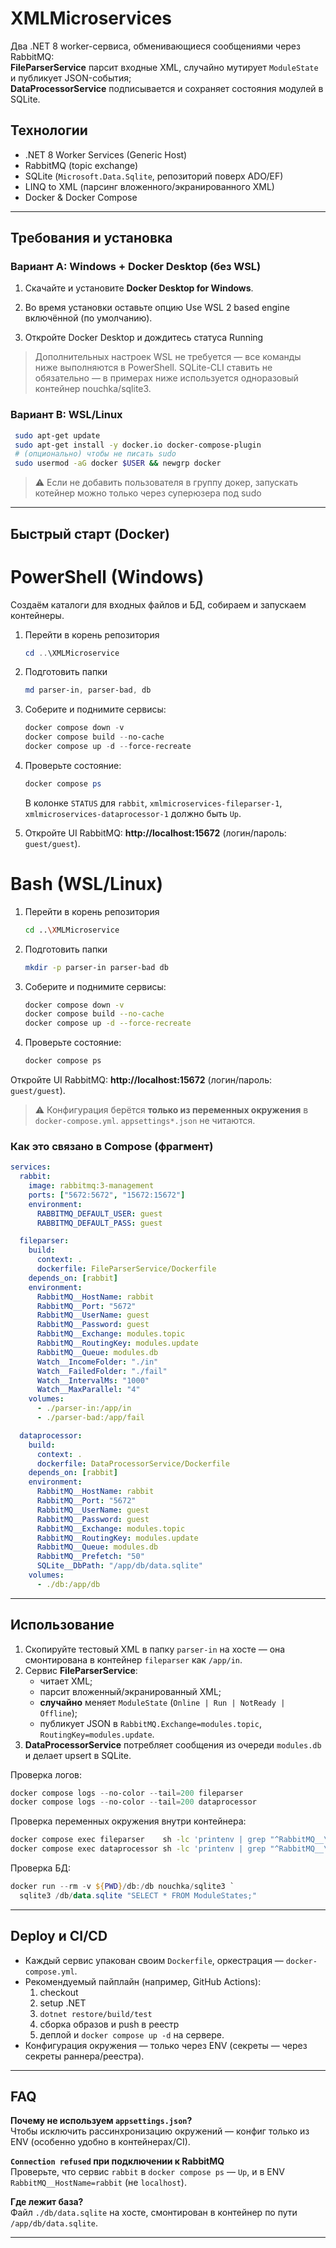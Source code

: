 # XMLMicroservices
Два .NET 8 worker-сервиса, обменивающиеся сообщениями через RabbitMQ:  
**FileParserService** парсит входные XML, случайно мутирует `ModuleState` и публикует JSON-события;  
**DataProcessorService** подписывается и сохраняет состояния модулей в SQLite.


## Технологии
- .NET 8 Worker Services (Generic Host)
- RabbitMQ (topic exchange)
- SQLite (`Microsoft.Data.Sqlite`, репозиторий поверх ADO/EF)
- LINQ to XML (парсинг вложенного/экранированного XML)
- Docker & Docker Compose

---
## Требования и установка
### Вариант A: Windows + Docker Desktop (без WSL)
1. Скачайте и установите **Docker Desktop for Windows**.

2. Во время установки оставьте опцию Use WSL 2 based engine включённой (по умолчанию).

3. Откройте Docker Desktop и дождитесь статуса Running

> Дополнительных настроек WSL не требуется — все команды ниже выполняются в PowerShell. SQLite-CLI ставить не обязательно — в примерах ниже используется одноразовый контейнер nouchka/sqlite3.

### Вариант B: WSL/Linux
  ```bash
   sudo apt-get update
   sudo apt-get install -y docker.io docker-compose-plugin
   # (опционально) чтобы не писать sudo
   sudo usermod -aG docker $USER && newgrp docker
 ```
> ⚠️ Если не добавить пользователя в группу докер, запускать котейнер можно только через суперюзера под sudo
  
---
## Быстрый старт (Docker)
# PowerShell (Windows)
Создаём каталоги для входных файлов и БД, собираем и запускаем контейнеры.
1. Перейти в корень репозитория
   ```powershell
   cd ..\XMLMicroservice
   ```
2. Подготовить папки
   ```powershell
   md parser-in, parser-bad, db
   ```
3. Соберите и поднимите сервисы:
   ```powershell
   docker compose down -v
   docker compose build --no-cache
   docker compose up -d --force-recreate
   ```
4. Проверьте состояние:
   ```powershell
   docker compose ps
   ```
   В колонке `STATUS` для `rabbit`, `xmlmicroservices-fileparser-1`, `xmlmicroservices-dataprocessor-1` должно быть `Up`.

5. Откройте UI RabbitMQ: **http://localhost:15672** (логин/пароль: `guest/guest`).

# Bash (WSL/Linux)
1. Перейти в корень репозитория
   ```bash
   cd ..\XMLMicroservice
   ```
2. Подготовить папки
    ```bash
    mkdir -p parser-in parser-bad db
    ```
3. Соберите и поднимите сервисы:
   ```bash
   docker compose down -v
   docker compose build --no-cache
   docker compose up -d --force-recreate
   ```
4. Проверьте состояние:
   ```bash
   docker compose ps
   ```
Откройте UI RabbitMQ: **http://localhost:15672** (логин/пароль: `guest/guest`).

> ⚠️ Конфигурация берётся **только из переменных окружения** в `docker-compose.yml`. `appsettings*.json` не читаются.

### Как это связано в Compose (фрагмент)
```yaml
services:
  rabbit:
    image: rabbitmq:3-management
    ports: ["5672:5672", "15672:15672"]
    environment:
      RABBITMQ_DEFAULT_USER: guest
      RABBITMQ_DEFAULT_PASS: guest

  fileparser:
    build:
      context: .
      dockerfile: FileParserService/Dockerfile
    depends_on: [rabbit]
    environment:
      RabbitMQ__HostName: rabbit
      RabbitMQ__Port: "5672"
      RabbitMQ__UserName: guest
      RabbitMQ__Password: guest
      RabbitMQ__Exchange: modules.topic
      RabbitMQ__RoutingKey: modules.update
      RabbitMQ__Queue: modules.db
      Watch__IncomeFolder: "./in"
      Watch__FailedFolder: "./fail"
      Watch__IntervalMs: "1000"
      Watch__MaxParallel: "4"
    volumes:
      - ./parser-in:/app/in
      - ./parser-bad:/app/fail

  dataprocessor:
    build:
      context: .
      dockerfile: DataProcessorService/Dockerfile
    depends_on: [rabbit]
    environment:
      RabbitMQ__HostName: rabbit
      RabbitMQ__Port: "5672"
      RabbitMQ__UserName: guest
      RabbitMQ__Password: guest
      RabbitMQ__Exchange: modules.topic
      RabbitMQ__RoutingKey: modules.update
      RabbitMQ__Queue: modules.db
      RabbitMQ__Prefetch: "50"
      SQLite__DbPath: "/app/db/data.sqlite"
    volumes:
      - ./db:/app/db
```

---

## Использование

1. Скопируйте тестовый XML в папку `parser-in` на хосте — она смонтирована в контейнер `fileparser` как `/app/in`.
2. Сервис **FileParserService**:
   - читает XML;
   - парсит вложенный/экранированный XML;
   - **случайно** меняет `ModuleState` (`Online | Run | NotReady | Offline`);
   - публикует JSON в `RabbitMQ.Exchange=modules.topic`, `RoutingKey=modules.update`.
3. **DataProcessorService** потребляет сообщения из очереди `modules.db` и делает upsert в SQLite.

Проверка логов:
```powershell
docker compose logs --no-color --tail=200 fileparser
docker compose logs --no-color --tail=200 dataprocessor
```

Проверка переменных окружения внутри контейнера:
```bash
docker compose exec fileparser    sh -lc 'printenv | grep "^RabbitMQ__\|^Watch__" | sort'
docker compose exec dataprocessor sh -lc 'printenv | grep "^RabbitMQ__\|^SQLite__" | sort'
```

Проверка БД:
```powershell
docker run --rm -v ${PWD}/db:/db nouchka/sqlite3 `
  sqlite3 /db/data.sqlite "SELECT * FROM ModuleStates;"
```

---

## Deploy и CI/CD
- Каждый сервис упакован своим `Dockerfile`, оркестрация — `docker-compose.yml`.
- Рекомендуемый пайплайн (например, GitHub Actions):
  1) checkout  
  2) setup .NET  
  3) `dotnet restore/build/test`  
  4) сборка образов и push в реестр  
  5) деплой и `docker compose up -d` на сервере.
- Конфигурация окружения — только через ENV (секреты — через секреты раннера/реестра).

---

## FAQ

**Почему не используем `appsettings.json`?**  
Чтобы исключить рассинхронизацию окружений — конфиг только из ENV (особенно удобно в контейнерах/CI).

**`Connection refused` при подключении к RabbitMQ**  
Проверьте, что сервис `rabbit` в `docker compose ps` — `Up`, и в ENV `RabbitMQ__HostName=rabbit` (не `localhost`).

**Где лежит база?**  
Файл `./db/data.sqlite` на хосте, смонтирован в контейнер по пути `/app/db/data.sqlite`.

---

